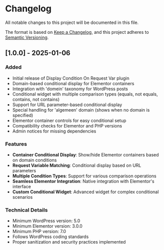 # Changelog

All notable changes to this project will be documented in this file.

The format is based on [Keep a Changelog](https://keepachangelog.com/en/1.0.0/),
and this project adheres to [Semantic Versioning](https://semver.org/spec/v2.0.0.html).

## [1.0.0] - 2025-01-06

### Added
- Initial release of Display Condition On Request Var plugin
- Domain-based conditional display for Elementor containers
- Integration with 'domein' taxonomy for WordPress posts
- Conditional widget with multiple comparison types (equals, not equals, contains, not contains)
- Support for URL parameter-based conditional display
- Special handling for 'algemeen' domain (shows when no domain is specified)
- Elementor container controls for easy conditional setup
- Compatibility checks for Elementor and PHP versions
- Admin notices for missing dependencies

### Features
- **Container Conditional Display**: Show/hide Elementor containers based on domain conditions
- **Request Variable Matching**: Conditional display based on URL parameters
- **Multiple Condition Types**: Support for various comparison operations
- **Seamless Elementor Integration**: Native integration with Elementor's interface
- **Custom Conditional Widget**: Advanced widget for complex conditional scenarios

### Technical Details
- Minimum WordPress version: 5.0
- Minimum Elementor version: 3.0.0
- Minimum PHP version: 7.0
- Follows WordPress coding standards
- Proper sanitization and security practices implemented
